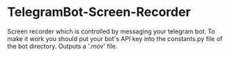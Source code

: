 # TelegramBot-Screen-Recorder 
Screen recorder which is controlled by messaging your telegram bot. To make it work you should put your bot's API key into the constants.py file of the bot directory. 
Outputs a '.mov' file.
